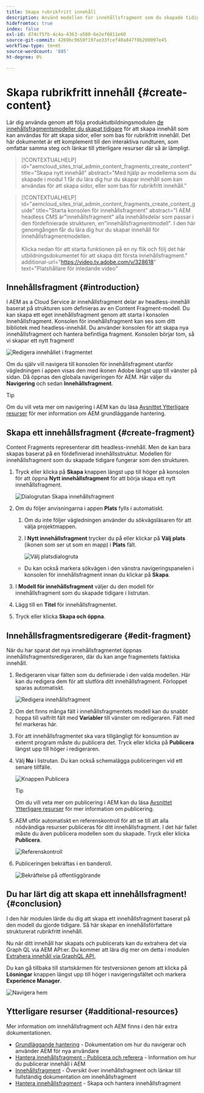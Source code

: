 ```yaml
---
title: Skapa rubrikfritt innehåll
description: Använd modellen för innehållsfragment som du skapade tidigare för att skapa innehåll som kan användas för att skapa sidor, eller som bas för rubrikfritt innehåll.
hidefromtoc: true
index: false
exl-id: d74cf5fb-4c4a-4363-a500-6e2ef6811e60
source-git-commit: 4269bc9650f197ae33fcef40a847f8b200097e45
workflow-type: tm+mt
source-wordcount: '885'
ht-degree: 0%

---
```


# Skapa rubrikfritt innehåll {#create-content}

Lär dig använda genom att följa produktutbildningsmodulen [de innehållsfragmentsmodeller du skapat tidigare](content-structure.md) för att skapa innehåll som kan användas för att skapa sidor, eller som bas för rubrikfritt innehåll. Det här dokumentet är ett komplement till den interaktiva rundturen, som omfattar samma steg och länkar till ytterligare resurser där så är lämpligt.

>[!CONTEXTUALHELP]
>id="aemcloud_sites_trial_admin_content_fragments_create_content"
>title="Skapa nytt innehåll"
>abstract="Med hjälp av modellerna som du skapade i modul 1 får du lära dig hur du skapar innehåll som kan användas för att skapa sidor, eller som bas för rubrikfritt innehåll."

>[!CONTEXTUALHELP]
>id="aemcloud_sites_trial_admin_content_fragments_create_content_guide"
>title="Starta konsolen för innehållsfragment"
>abstract="I AEM headless CMS är&quot;innehållsfragment&quot; alla innehållsdelar som passar i den fördefinierade strukturen, en&quot;innehållsfragmentmodell&quot;. I den här genomgången får du lära dig hur du skapar innehåll för innehållsfragmentmodellen.<br><br>Klicka nedan för att starta funktionen på en ny flik och följ det här utbildningsdokumentet för att skapa ditt första innehållsfragment."
>additional-url="https://video.tv.adobe.com/v/328618" text="Platshållare för inledande video"

## Innehållsfragment {#introduction}

I AEM as a Cloud Service är innehållsfragment delar av headless-innehåll baserat på strukturen som definieras av en Content Fragment-modell. Du kan skapa ett eget innehållsfragment genom att starta i konsolen Innehållsfragment. Konsolen för innehållsfragment kan ses som ditt bibliotek med headless-innehåll. Du använder konsolen för att skapa nya innehållsfragment och hantera befintliga fragment. Konsolen börjar tom, så vi skapar ett nytt fragment!

![Redigera innehållet i fragmentet](assets/create-content/content-fragment-console.png)

Om du själv vill navigera till konsolen för innehållsfragment utanför vägledningen i appen visas den med ikonen Adobe längst upp till vänster på sidan. Då öppnas den globala navigeringen för AEM. Här väljer du **Navigering** och sedan **Innehållsfragment**.

>[!TIP]
>
>Om du vill veta mer om navigering i AEM kan du läsa [Avsnittet Ytterligare resurser](#additional-resources) för mer information om AEM grundläggande hantering.

## Skapa ett innehållsfragment {#create-fragment}

Content Fragments representerar ditt headless-innehåll. Men de kan bara skapas baserat på en fördefinierad innehållsstruktur. Modellen för innehållsfragment som du skapade tidigare fungerar som den strukturen.

1. Tryck eller klicka på **Skapa** knappen längst upp till höger på konsolen för att öppna **Nytt innehållsfragment** för att börja skapa ett nytt innehållsfragment.

   ![Dialogrutan Skapa innehållsfragment](assets/create-content/create-content-fragment.png)

1. Om du följer anvisningarna i appen **Plats** fylls i automatiskt.

   1. Om du inte följer vägledningen använder du sökvägsläsaren för att välja projektmappen.

   1. I **Nytt innehållsfragment** trycker du på eller klickar på **Välj plats** (ikonen som ser ut som en mapp) i **Plats** fält.

      ![Välj platsdialogruta](assets/create-content/choose-location.png)
   * Du kan också markera sökvägen i den vänstra navigeringspanelen i konsolen för innehållsfragment innan du klickar på **Skapa**.


1. I **Modell för innehållsfragment** väljer du den modell för innehållsfragment som du skapade tidigare i listrutan.

1. Lägg till en **Titel** för innehållsfragmentet.

1. Tryck eller klicka **Skapa och öppna**.

## Innehållsfragmentsredigerare {#edit-fragment}

När du har sparat det nya innehållsfragmentet öppnas innehållsfragmentsredigeraren, där du kan ange fragmentets faktiska innehåll.

1. Redigeraren visar fälten som du definierade i den valda modellen. Här kan du redigera dem för att slutföra ditt innehållsfragment. Förloppet sparas automatiskt.

   ![Redigera innehållsfragment](assets/create-content/content-fragment-editor.png)

1. Om det finns många fält i innehållsfragmentets modell kan du snabbt hoppa till valfritt fält med **Variabler** till vänster om redigeraren. Fält med fel markeras här.

1. För att innehållsfragmentet ska vara tillgängligt för konsumtion av externt program måste du publicera det. Tryck eller klicka på **Publicera** längst upp till höger i redigeraren.

1. Välj **Nu** i listrutan. Du kan också schemalägga publiceringen vid ett senare tillfälle.

   ![Knappen Publicera](assets/create-content/publish.png)

   >[!TIP]
   >
   >Om du vill veta mer om publicering i AEM kan du läsa [Avsnittet Ytterligare resurser](#additional-resources) för mer information om publicering.

1. AEM utför automatiskt en referenskontroll för att se till att alla nödvändiga resurser publiceras för ditt innehållsfragment. I det här fallet måste du även publicera modellen som du skapade. Tryck eller klicka **Publicera**.

   ![Referenskontroll](assets/create-content/references.png)

1. Publiceringen bekräftas i en banderoll.

   ![Bekräftelse på offentliggörande](assets/create-content/publish-confirm.png)

## Du har lärt dig att skapa ett innehållsfragment! {#conclusion}

I den här modulen lärde du dig att skapa ett innehållsfragment baserat på den modell du gjorde tidigare. Så här skapar en innehållsförfattare strukturerat rubrikfritt innehåll.

Nu när ditt innehåll har skapats och publicerats kan du extrahera det via Graph QL via AEM API:er. Du kommer att lära dig mer om detta i modulen [Extrahera innehåll via GraphQL API.](extract-content.md)

Du kan gå tillbaka till startskärmen för testversionen genom att klicka på **Lösningar** knappen längst upp till höger i navigeringsfältet och markera **Experience Manager**.

![Navigera hem](assets/create-content/home.png)

## Ytterligare resurser {#additional-resources}

Mer information om innehållsfragment och AEM finns i den här extra dokumentationen.

* [Grundläggande hantering](/help/sites-cloud/authoring/getting-started/basic-handling.md) - Dokumentation om hur du navigerar och använder AEM för nya användare
* [Hantera innehållsfragment - Publicera och referera](/help/assets/content-fragments/content-fragments-managing.md#publishing-and-referencing-a-fragment) - Information om hur du publicerar innehåll i AEM
* [Innehållsfragment](/help/assets/content-fragments/content-fragments.md) - Översikt över innehållsfragment och länkar till fullständig dokumentation om innehållsfragment
* [Hantera innehållsfragment](/help/assets/content-fragments/content-fragments-managing.md) - Skapa och hantera innehållsfragment
